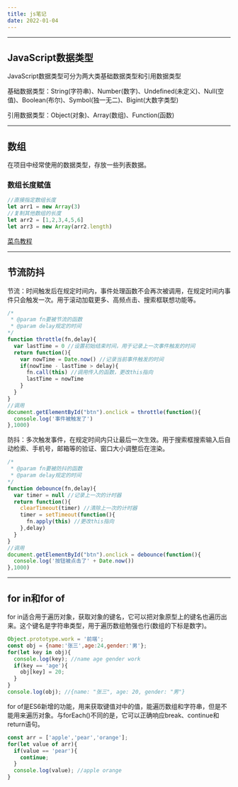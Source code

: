 ```yaml
---
title: js笔记
date: 2022-01-04
---
```

---
JavaScript数据类型
---
JavaScript数据类型可分为两大类基础数据类型和引用数据类型

基础数据类型：String(字符串)、Number(数字)、Undefined(未定义)、Null(空值)、Boolean(布尔)、Symbol(独一无二)、Bigint(大数字类型)

引用数据类型：Object(对象)、Array(数组)、Function(函数)

---
数组
---
在项目中经常使用的数据类型，存放一些列表数据。
### 数组长度赋值
```js
//直接指定数组长度
let arr1 = new Array(3)
//复制其他数组的长度
let arr2 = [1,2,3,4,5,6]
let arr3 = new Array(arr2.length)
```
[菜鸟教程](https://www.runoob.com/jsref/jsref-obj-array.html)

---
节流防抖
---
节流：时间触发后在规定时间内，事件处理函数不会再次被调用，在规定时间内事件只会触发一次。用于滚动加载更多、高频点击、搜索框联想功能等。
``` js
/*
 * @param fn要被节流的函数
 * @param delay规定的时间
*/
function throttle(fn,delay){
  var lastTime = 0 //设置初始结束时间，用于记录上一次事件触发的时间
  return function(){
    var nowTime = Date.now() //记录当前事件触发的时间
    if(nowTime - lastTime > delay){
      fn.call(this) //调用传入的函数，更改this指向
      lastTime = nowTime
    }
  }
}
//调用
document.getElementById("btn").onclick = throttle(function(){
  console.log('事件被触发了')
},1000)
```
防抖：多次触发事件，在规定时间内只让最后一次生效。用于搜索框搜索输入后自动检索、手机号，邮箱等的验证、窗口大小调整后在渲染。
``` js
/*
 * @param fn要被防抖的函数
 * @param delay规定的时间
*/
function debounce(fn,delay){
  var timer = null //记录上一次的计时器
  return function(){
    clearTimeout(timer) //清除上一次的计时器
    timer = setTimeout(function(){
      fn.apply(this) //更改this指向
    },delay)
  }
}
//调用
document.getElementById("btn").onclick = debounce(function(){
  console.log('按钮被点击了' + Date.now())
},1000)
```
---
for in和for of
---
for in适合用于遍历对象，获取对象的键名，它可以把对象原型上的键名也遍历出来。这个键名是字符串类型，用于遍历数组勉强也行(数组的下标是数字)。
```js
Object.prototype.work = '前端';
const obj = {name:'张三',age:24,gender:'男'};
for(let key in obj){
  console.log(key); //name age gender work
  if(key == 'age'){
    obj[key] = 20;
  }
}
console.log(obj); //{name: "张三", age: 20, gender: "男"}
```
for of是ES6新增的功能，用来获取键值对中的值，能遍历数组和字符串，但是不能用来遍历对象。与forEach()不同的是，它可以正确响应break、continue和return语句。
```js
const arr = ['apple','pear','orange'];
for(let value of arr){
  if(value == 'pear'){
    continue;
  }
  console.log(value); //apple orange
}
```